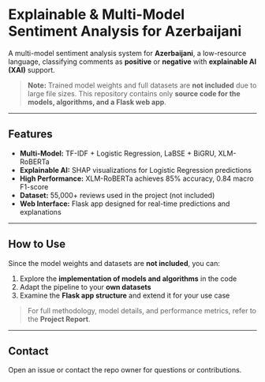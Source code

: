 # Explainable & Multi-Model Sentiment Analysis for Azerbaijani

A multi-model sentiment analysis system for **Azerbaijani**, a low-resource language, classifying comments as **positive** or **negative** with **explainable AI (XAI)** support.

> **Note:** Trained model weights and full datasets are **not included** due to large file sizes. This repository contains only **source code for the models, algorithms, and a Flask web app**.

---

## Features

- **Multi-Model:** TF-IDF + Logistic Regression, LaBSE + BiGRU, XLM-RoBERTa  
- **Explainable AI:** SHAP visualizations for Logistic Regression predictions  
- **High Performance:** XLM-RoBERTa achieves 85% accuracy, 0.84 macro F1-score  
- **Dataset:** 55,000+ reviews used in the project (not included)  
- **Web Interface:** Flask app designed for real-time predictions and explanations

---

## How to Use

Since the model weights and datasets are **not included**, you can:

1. Explore the **implementation of models and algorithms** in the code  
2. Adapt the pipeline to your **own datasets**  
3. Examine the **Flask app structure** and extend it for your use case

> For full methodology, model details, and performance metrics, refer to the **Project Report**.

---

## Contact

Open an issue or contact the repo owner for questions or contributions.
